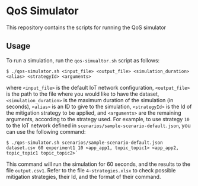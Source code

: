 # QoS Simulator

This repository contains the scripts for running the QoS simulator

## Usage
To run a simulation, run the `qos-simualtor.sh` script as follows:
```
$ ./qos-simulator.sh <input_file> <output_file> <simulation_duration> <alias> <strategyId> <arguments>
```
where `<input_file>` is the default IoT network configuration, `<output_file>` is the path to the file where you would like to have the dataset, `<simulation_duration>` is the maximum duration of the simulation (in seconds), `<alias>` is an ID to give to the simulation, `<strategyId>` is the Id of the mitigation strategy to be applied, and `<arguments>` are the remaining arguments, according to the strategy used.
For example, to use strategy `10` to the IoT network defined in `scenarios/sample-scenario-default.json`, you can use the following command:
```
$ ./qos-simulator.sh scenarios/sample-scenario-default.json dataset.csv 60 experiment1 10 <app_app1, topic_topic1> <app_app2, topic_topic1 topic_topic2>`
```
This command will run the simulation for 60 seconds, and the results to the file `output.csv1`.
Refer to the file `4-strategies.xlsx` to check possible mitigation strategies, their Id, and the format of their command.
